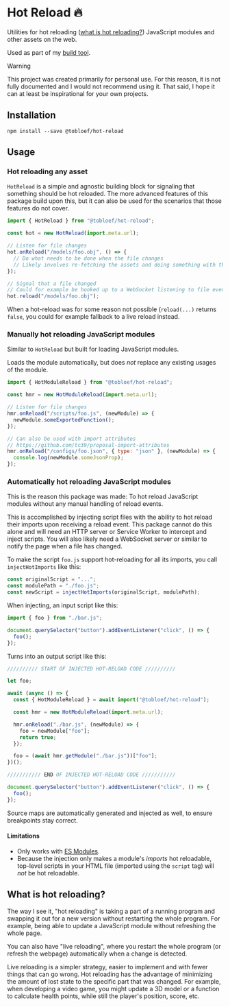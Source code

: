 # Hot Reload 🔥

Utilities for hot reloading ([what is hot reloading?](#what-is-hot-reloading)) JavaScript modules and other assets on the web.

Used as part of my [build tool](https://github.com/tobloef/build-tool).

> [!WARNING]
> This project was created primarily for personal use. For this reason, it is not fully documented and I would not recommend using it. That said, I hope it can at least be inspirational for your own projects.

## Installation

```
npm install --save @tobloef/hot-reload
```

## Usage

### Hot reloading any asset

`HotReload` is a simple and agnostic building block for signaling that something should be hot reloaded.
The more advanced features of this package build upon this, but it can also be used for the scenarios that those features do not cover.

```js
import { HotReload } from "@tobloef/hot-reload";

const hot = new HotReload(import.meta.url);

// Listen for file changes
hot.onReload("/models/foo.obj", () => {
  // Do what needs to be done when the file changes
  // Likely involves re-fetching the assets and doing something with the new version
});

// Signal that a file changed
// Could for example be hooked up to a WebSocket listening to file events from the server
hot.reload("/models/foo.obj");
```

When a hot-reload was for some reason not possible (`reload(...)` returns `false`, you could for example fallback to a live reload instead.

### Manually hot reloading JavaScript modules

Similar to `HotReload` but built for loading JavaScript modules.

Loads the module automatically, but does _not_ replace any existing usages of the module.

```js
import { HotModuleReload } from "@tobloef/hot-reload";

const hmr = new HotModuleReload(import.meta.url);

// Listen for file changes
hmr.onReload("/scripts/foo.js", (newModule) => {
  newModule.someExportedFunction();
});

// Can also be used with import attributes
// https://github.com/tc39/proposal-import-attributes
hmr.onReload("/configs/foo.json", { type: "json" }, (newModule) => {
  console.log(newModule.someJsonProp);
});
```

### Automatically hot reloading JavaScript modules

This is the reason this package was made:
To hot reload JavaScript modules without any manual handling of reload events.

This is accomplished by injecting script files with the ability to hot reload their imports upon receiving a reload event.
This package cannot do this alone and will need an HTTP server or Service Worker to intercept and inject scripts.
You will also likely need a WebSocket server or similar to notify the page when a file has changed.

To make the script `foo.js` support hot-reloading for all its imports, you call `injectHotImports` like this:

```js
const originalScript = "...";
const modulePath = "./foo.js";
const newScript = injectHotImports(originalScript, modulePath);
```

When injecting, an input script like this:

```js
import { foo } from "./bar.js";

document.querySelector("button").addEventListener("click", () => {
  foo();
});
```

Turns into an output script like this:

```js
////////// START OF INJECTED HOT-RELOAD CODE //////////

let foo;

await (async () => {
  const { HotModuleReload } = await import("@tobloef/hot-reload");

  const hmr = new HotModuleReload(import.meta.url);

  hmr.onReload("./bar.js", (newModule) => {
    foo = newModule["foo"];
    return true;
  });

  foo = (await hmr.getModule("./bar.js"))["foo"];
})();

/////////// END OF INJECTED HOT-RELOAD CODE ///////////

document.querySelector("button").addEventListener("click", () => {
  foo();
});
```

Source maps are automatically generated and injected as well, to ensure breakpoints stay correct.

#### Limitations

* Only works with [ES Modules](https://developer.mozilla.org/en-US/docs/Web/JavaScript/Guide/Modules).
* Because the injection only makes a module's _imports_ hot reloadable,
  top-level scripts in your HTML file (imported using the `script` tag) will _not_ be hot reloadable.

## What is hot reloading?

The way I see it, "hot reloading" is taking a part of a running program and swapping it out for a new version without restarting the whole program.
For example, being able to update a JavaScript module without refreshing the whole page.

You can also have "live reloading", where you restart the whole program (or refresh the webpage) automatically when a change is detected.

Live reloading is a simpler strategy, easier to implement and with fewer things that can go wrong.
Hot reloading has the advantage of minimizing the amount of lost state to the specific part that was changed.
For example, when developing a video game, you might update a 3D model or a function to calculate health points, while still the player's position, score, etc.
